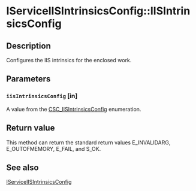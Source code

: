# IServiceIISIntrinsicsConfig::IISIntrinsicsConfig

## Description

Configures the IIS intrinsics for the enclosed work.

## Parameters

### `iisIntrinsicsConfig` [in]

A value from the [CSC_IISIntrinsicsConfig](https://learn.microsoft.com/windows/desktop/api/comsvcs/ne-comsvcs-csc_iisintrinsicsconfig) enumeration.

## Return value

This method can return the standard return values E_INVALIDARG, E_OUTOFMEMORY, E_FAIL, and S_OK.

## See also

[IServiceIISIntrinsicsConfig](https://learn.microsoft.com/windows/desktop/api/comsvcs/nn-comsvcs-iserviceiisintrinsicsconfig)